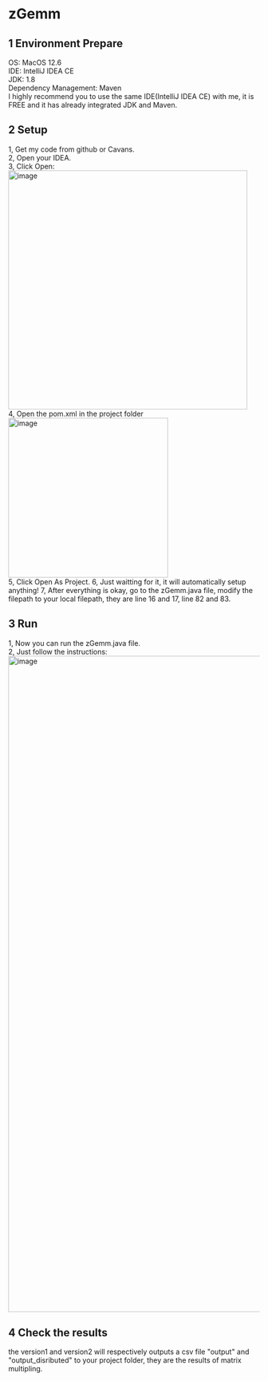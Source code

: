 # zGemm
## 1 Environment Prepare
OS: MacOS 12.6  
IDE: IntelliJ IDEA CE  
JDK: 1.8  
Dependency Management: Maven  
I highly recommend you to use the same IDE(IntelliJ IDEA CE) with me, it is FREE and it has already integrated JDK and Maven.  
## 2 Setup
1, Get my code from github or Cavans.  
2, Open your IDEA.  
3, Click Open:  
<img width="479" alt="image" src="https://user-images.githubusercontent.com/117051280/205596055-8d2c01f1-2925-403c-ac2d-6885c54aba57.png">  
4, Open the pom.xml in the project folder  
<img width="320" alt="image" src="https://user-images.githubusercontent.com/117051280/205596280-cfe2b78a-1e88-454a-8fba-46995ce644a8.png">  
5, Click Open As Project.
6, Just waitting for it, it will automatically setup anything!
7, After everything is okay, go to the zGemm.java file, modify the filepath to your local filepath, they are line 16 and 17, line 82 and 83.  
## 3 Run
1, Now you can run the zGemm.java file.  
2, Just follow the instructions:  
<img width="1315" alt="image" src="https://user-images.githubusercontent.com/117051280/205597292-9994c427-c962-4b44-8d1b-00c2bbef8fce.png">  
## 4 Check the results
the version1 and version2 will respectively outputs a csv file "output" and "output_disributed" to your project folder, they are the results of matrix multipling.  
